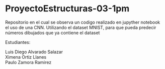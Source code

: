 # ProyectoEstructuras-03-1pm
Repositorio en el cual se observa un codigo realizado en jupyther notebook el uso de una CNN. Utilizando el dataset MNIST, para que pueda predecir números dibujados que ya contiene el dataset

Estudiantes: 

Luis Diego Alvarado Salazar  
Ximena Ortiz Llanes   
Paulo Zamora Ramirez 
             
